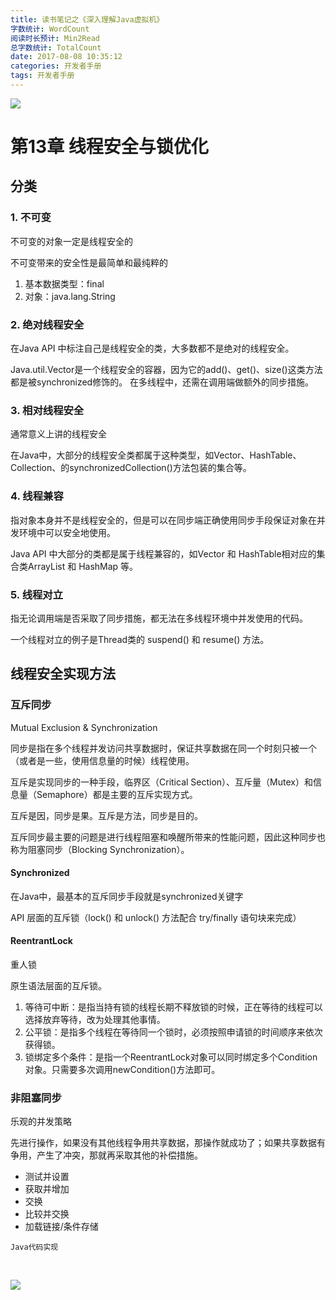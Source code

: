 ```yaml
---
title: 读书笔记之《深入理解Java虚拟机》
字数统计: WordCount
阅读时长预计: Min2Read
总字数统计: TotalCount
date: 2017-08-08 10:35:12
categories: 开发者手册
tags: 开发者手册
---
```






![](https://ss3.bdstatic.com/70cFv8Sh_Q1YnxGkpoWK1HF6hhy/it/u=2692886884,1328684177&fm=15&gp=0.jpg)
<!--more-->



# 第13章 线程安全与锁优化

## 分类

### 1.  不可变

不可变的对象一定是线程安全的

不可变带来的安全性是最简单和最纯粹的

1. 基本数据类型：final
2. 对象：java.lang.String

### 2. 绝对线程安全

在Java API 中标注自己是线程安全的类，大多数都不是绝对的线程安全。

Java.util.Vector是一个线程安全的容器，因为它的add()、get()、size()这类方法都是被synchronized修饰的。 在多线程中，还需在调用端做额外的同步措施。

### 3. 相对线程安全

通常意义上讲的线程安全

在Java中，大部分的线程安全类都属于这种类型，如Vector、HashTable、Collection、的synchronizedCollection()方法包装的集合等。

### 4. 线程兼容

指对象本身并不是线程安全的，但是可以在同步端正确使用同步手段保证对象在并发环境中可以安全地使用。

Java API 中大部分的类都是属于线程兼容的，如Vector 和 HashTable相对应的集合类ArrayList 和 HashMap 等。

### 5. 线程对立

指无论调用端是否采取了同步措施，都无法在多线程环境中并发使用的代码。

一个线程对立的例子是Thread类的 suspend() 和 resume() 方法。

## 线程安全实现方法

### 互斥同步

Mutual Exclusion & Synchronization

同步是指在多个线程并发访问共享数据时，保证共享数据在同一个时刻只被一个（或者是一些，使用信息量的时候）线程使用。

互斥是实现同步的一种手段，临界区（Critical Section）、互斥量（Mutex）和信息量（Semaphore）都是主要的互斥实现方式。

互斥是因，同步是果。互斥是方法，同步是目的。

互斥同步最主要的问题是进行线程阻塞和唤醒所带来的性能问题，因此这种同步也称为阻塞同步（Blocking Synchronization）。

#### Synchronized

在Java中，最基本的互斥同步手段就是synchronized关键字

API 层面的互斥锁（lock() 和 unlock() 方法配合 try/finally 语句块来完成）

#### ReentrantLock

重人锁

原生语法层面的互斥锁。

1. 等待可中断：是指当持有锁的线程长期不释放锁的时候，正在等待的线程可以选择放弃等待，改为处理其他事情。
2. 公平锁：是指多个线程在等待同一个锁时，必须按照申请锁的时间顺序来依次获得锁。
3. 锁绑定多个条件：是指一个ReentrantLock对象可以同时绑定多个Condition对象。只需要多次调用newCondition()方法即可。

### 非阻塞同步

乐观的并发策略

先进行操作，如果没有其他线程争用共享数据，那操作就成功了；如果共享数据有争用，产生了冲突，那就再采取其他的补偿措施。

* 测试并设置
* 获取并增加
* 交换
* 比较并交换
* 加载链接/条件存储














```
Java代码实现
```
<br/>





![](https://ss1.bdstatic.com/70cFvXSh_Q1YnxGkpoWK1HF6hhy/it/u=1597620862,3199942303&fm=26&gp=0.jpg)